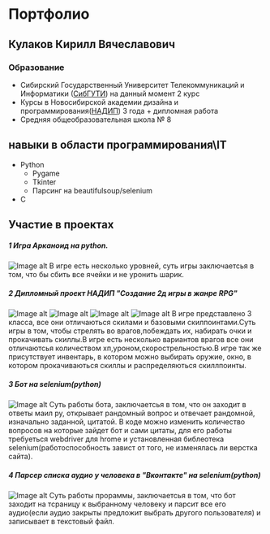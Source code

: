 # Портфолио
## Кулаков Кирилл Вячеславович
### Образование

- Сибирский Государственный Университет Телекоммуникаций и Информатики ([СибГУТИ][df1]) на данный момент 2 курс 
- Курсы в Новосибирской академии дизайна и программирования([НАДИП][df2]) 3 года + дипломная работа
- Средняя общеобразовательная школа № 8

## навыки в области программирования\IT

- Python
    - Pygame
    - Tkinter
    - Парсинг на beautifulsoup/selenium
- С

## Участие в проектах
##### 1 Игра Арканоид на python.
![Image alt](https://i.postimg.cc/MpK2hrbv/1-1.jpg)
В игре есть несколько уровней, суть игры заключаетсья в том, что бы сбить все ячейки и не уронить шарик.
##### 2 Дипломный проект НАДИП "Создание 2д игры в жанре RPG"
![Image alt](https://i.postimg.cc/yYW8wPh6/2-1.jpg)
![Image alt](https://i.postimg.cc/G2cczJhC/2-2.jpg)
![Image alt](https://i.postimg.cc/28qCH5mV/2-3.jpg)
![Image alt](https://i.postimg.cc/XYd4bDrW/2-4.jpg)
В игре представлено 3 класса, все они отличаються скилами и базовыми скилпоинтами.Суть игры в том, чтобы стрелять во врагов,побеждать их, набирать очки и прокачивать скиллы.В игре есть несколько вариантов врагов все они отличаютсья количеством хп,уроном,скорострельностью.В игре так же присутствует инвентарь, в котором можно выбирать оружие, окно, в котором прокачиваються скиллы и распределяються скиллпоинты.
##### 3 Бот на selenium(python)
![Image alt](https://i.postimg.cc/xCfS2fmD/3-1.jpg)
Суть работы бота, заключаетсья в том, что он заходит в ответы маил ру, открывает рандомный вопрос и отвечает рандомной, изначально заданной, цитатой. В коде можно изменить количество вопросов на которые зайдет бот и сами цитаты, для его работы требуеться webdriver для hrome и установленная библеотека selenium(работоспособность завист от того, не изменялась ли верстка сайта).
##### 4 Парсер списка аудио у человека в "Вконтакте" на selenium(python)
![Image alt](https://i.postimg.cc/7ZPKN5S2/4-1.jpg)
Суть работы прораммы, заключаетсья в том, что бот заходит на тсраницу к выбранному человеку и парсит все его аудио(если аудио закрыты предложит выбрать другого пользователя) и записывает в текстовый файл.

   [df1]: <https://sibsutis.ru>
   [df2]: <https://nadip.ru/>
  